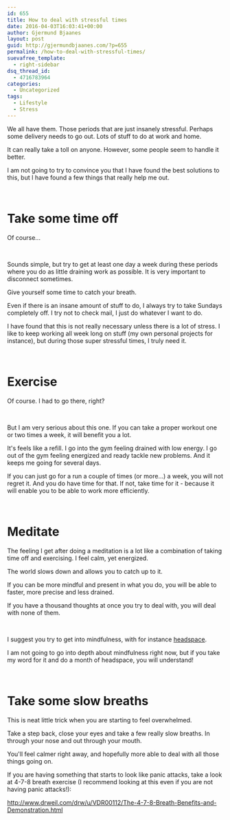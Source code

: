 ```yaml
---
id: 655
title: How to deal with stressful times
date: 2016-04-03T16:03:41+00:00
author: Gjermund Bjaanes
layout: post
guid: http://gjermundbjaanes.com/?p=655
permalink: /how-to-deal-with-stressful-times/
suevafree_template:
  - right-sidebar
dsq_thread_id:
  - 4716783964
categories:
  - Uncategorized
tags:
  - Lifestyle
  - Stress
---
```

We all have them. Those periods that are just insanely stressful. Perhaps some delivery needs to go out. Lots of stuff to do at work and home.

It can really take a toll on anyone. However, some people seem to handle it better.

I am not going to try to convince you that I have found the best solutions to this, but I have found a few things that really help me out.

<!--more-->
&nbsp;

# Take some time off

Of course...

&nbsp;

Sounds simple, but try to get at least one day a week during these periods where you do as little draining work as possible. It is very important to disconnect sometimes.

Give yourself some time to catch your breath.

Even if there is an insane amount of stuff to do, I always try to take Sundays completely off. I try not to check mail, I just do whatever I want to do.

I have found that this is not really necessary unless there is a lot of stress. I like to keep working all week long on stuff (my own personal projects for instance), but during those super stressful times, I truly need it.

&nbsp;

# Exercise

Of course. I had to go there, right?

&nbsp;

But I am very serious about this one. If you can take a proper workout one or two times a week, it will benefit you a lot.

It's feels like a refill. I go into the gym feeling drained with low energy. I go out of the gym feeling energized and ready tackle new problems. And it keeps me going for several days.

If you can just go for a run a couple of times (or more...) a week, you will not regret it. And you do have time for that. If not, take time for it - because it will enable you to be able to work more efficiently.

&nbsp;

# Meditate

The feeling I get after doing a meditation is a lot like a combination of taking time off and exercising. I feel calm, yet energized.

The world slows down and allows you to catch up to it.

If you can be more mindful and present in what you do, you will be able to faster, more precise and less drained.

If you have a thousand thoughts at once you try to deal with, you will deal with none of them.

&nbsp;

I suggest you try to get into mindfulness, with for instance <a href="https://www.headspace.com/" target="_blank">headspace</a>.

I am not going to go into depth about mindfulness right now, but if you take my word for it and do a month of headspace, you will understand!

&nbsp;

# Take some slow breaths

This is neat little trick when you are starting to feel overwhelmed.

Take a step back, close your eyes and take a few really slow breaths. In through your nose and out through your mouth.

You'll feel calmer right away, and hopefully more able to deal with all those things going on.

If you are having something that starts to look like panic attacks, take a look at 4-7-8 breath exercise (I recommend looking at this even if you are not having panic attacks!):
  
<a href="http://www.drweil.com/drw/u/VDR00112/The-4-7-8-Breath-Benefits-and-Demonstration.html" target="_blank">http://www.drweil.com/drw/u/VDR00112/The-4-7-8-Breath-Benefits-and-Demonstration.html</a>

<div class="addtoany_share_save_container addtoany_content_bottom">
  <div class="a2a_kit a2a_kit_size_32 addtoany_list a2a_target" id="wpa2a_68">
    <a class="a2a_button_facebook" href="http://www.addtoany.com/add_to/facebook?linkurl=http%3A%2F%2Fgjermundbjaanes.com%2Fhow-to-deal-with-stressful-times%2F&linkname=How%20to%20deal%20with%20stressful%20times" title="Facebook" rel="nofollow" target="_blank"></a><a class="a2a_button_twitter" href="http://www.addtoany.com/add_to/twitter?linkurl=http%3A%2F%2Fgjermundbjaanes.com%2Fhow-to-deal-with-stressful-times%2F&linkname=How%20to%20deal%20with%20stressful%20times" title="Twitter" rel="nofollow" target="_blank"></a><a class="a2a_button_google_plus" href="http://www.addtoany.com/add_to/google_plus?linkurl=http%3A%2F%2Fgjermundbjaanes.com%2Fhow-to-deal-with-stressful-times%2F&linkname=How%20to%20deal%20with%20stressful%20times" title="Google+" rel="nofollow" target="_blank"></a><a class="a2a_dd addtoany_share_save" href="https://www.addtoany.com/share"></a>
  </div>
</div>